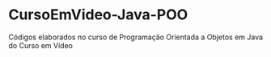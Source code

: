 # CursoEmVideo-Java-POO
 Códigos elaborados no curso de Programação Orientada a Objetos em Java do Curso em Vídeo
